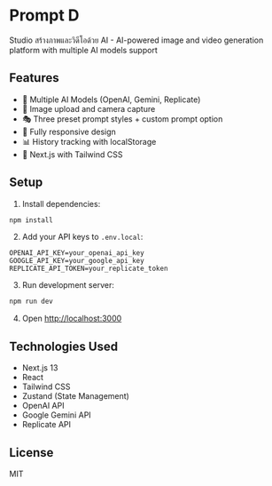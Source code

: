 # Prompt D

Studio สร้างภาพและวิดีโอด้วย AI - AI-powered image and video generation platform with multiple AI models support

## Features

- 🎨 Multiple AI Models (OpenAI, Gemini, Replicate)
- 📸 Image upload and camera capture
- 🎭 Three preset prompt styles + custom prompt option
- 📱 Fully responsive design
- 📊 History tracking with localStorage
- 🚀 Next.js with Tailwind CSS

## Setup

1. Install dependencies:
```bash
npm install
```

2. Add your API keys to `.env.local`:
```env
OPENAI_API_KEY=your_openai_api_key
GOOGLE_API_KEY=your_google_api_key
REPLICATE_API_TOKEN=your_replicate_token
```

3. Run development server:
```bash
npm run dev
```

4. Open [http://localhost:3000](http://localhost:3000)

## Technologies Used

- Next.js 13
- React
- Tailwind CSS
- Zustand (State Management)
- OpenAI API
- Google Gemini API
- Replicate API

## License

MIT